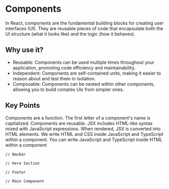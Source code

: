 # Components

In React, components are the fundamental building blocks for creating user interfaces (UI). They are reusable pieces of code that encapsulate both the UI structure (what it looks like) and the logic (how it behaves).

## Why use it?

- Reusable: Components can be used multiple times throughout your application, promoting code efficiency and maintainability.
- Independent: Components are self-contained units, making it easier to reason about and test them in isolation.
- Composable: Components can be nested within other components, allowing you to build complex UIs from simpler ones.

## Key Points

Components are a function.
The first letter of a component's name is capitalized.
Components are reusable.
JSX includes HTML-like syntax mixed with JavaScript expressions.
When rendered, JSX is converted into HTML elements.
We write HTML and CSS inside JavaScript and TypeScript within a component.
You can write JavaScript and TypeScript inside HTML within a component

```tsx
// Navbar
```

```tsx
// Hero Section
```

```tsx
// Footer
```

```tsx
// Main Component
```
